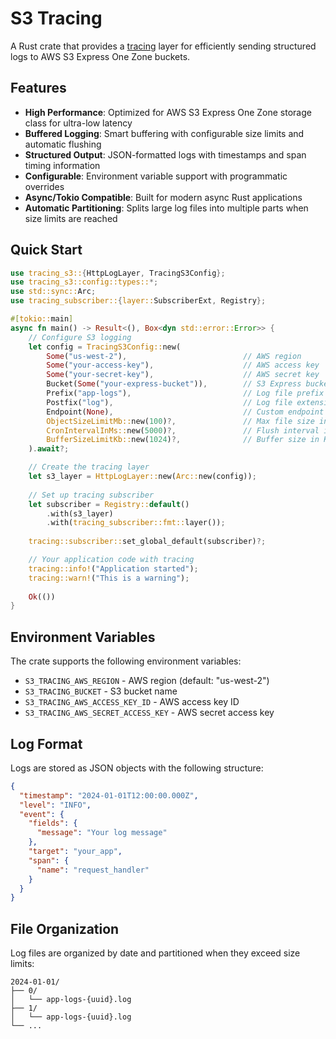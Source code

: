 # S3 Tracing

A Rust crate that provides a [tracing](https://github.com/tokio-rs/tracing) layer for efficiently sending structured logs to AWS S3 Express One Zone buckets.

## Features

- **High Performance**: Optimized for AWS S3 Express One Zone storage class for ultra-low latency
- **Buffered Logging**: Smart buffering with configurable size limits and automatic flushing
- **Structured Output**: JSON-formatted logs with timestamps and span timing information
- **Configurable**: Environment variable support with programmatic overrides
- **Async/Tokio Compatible**: Built for modern async Rust applications
- **Automatic Partitioning**: Splits large log files into multiple parts when size limits are reached

## Quick Start

```rust
use tracing_s3::{HttpLogLayer, TracingS3Config};
use tracing_s3::config::types::*;
use std::sync::Arc;
use tracing_subscriber::{layer::SubscriberExt, Registry};

#[tokio::main]
async fn main() -> Result<(), Box<dyn std::error::Error>> {
    // Configure S3 logging
    let config = TracingS3Config::new(
        Some("us-west-2"),                          // AWS region
        Some("your-access-key"),                    // AWS access key
        Some("your-secret-key"),                    // AWS secret key
        Bucket(Some("your-express-bucket")),        // S3 Express bucket name
        Prefix("app-logs"),                         // Log file prefix
        Postfix("log"),                             // Log file extension
        Endpoint(None),                             // Custom endpoint (optional)
        ObjectSizeLimitMb::new(100)?,               // Max file size in MB
        CronIntervalInMs::new(5000)?,               // Flush interval in ms
        BufferSizeLimitKb::new(1024)?,              // Buffer size in KB
    ).await?;

    // Create the tracing layer
    let s3_layer = HttpLogLayer::new(Arc::new(config));
    
    // Set up tracing subscriber
    let subscriber = Registry::default()
        .with(s3_layer)
        .with(tracing_subscriber::fmt::layer());
    
    tracing::subscriber::set_global_default(subscriber)?;

    // Your application code with tracing
    tracing::info!("Application started");
    tracing::warn!("This is a warning");
    
    Ok(())
}
```

## Environment Variables

The crate supports the following environment variables:

- `S3_TRACING_AWS_REGION` - AWS region (default: "us-west-2")
- `S3_TRACING_BUCKET` - S3 bucket name
- `S3_TRACING_AWS_ACCESS_KEY_ID` - AWS access key ID
- `S3_TRACING_AWS_SECRET_ACCESS_KEY` - AWS secret access key

## Log Format

Logs are stored as JSON objects with the following structure:

```json
{
  "timestamp": "2024-01-01T12:00:00.000Z",
  "level": "INFO",
  "event": {
    "fields": {
      "message": "Your log message"
    },
    "target": "your_app",
    "span": {
      "name": "request_handler"
    }
  }
}
```

## File Organization

Log files are organized by date and partitioned when they exceed size limits:

```
2024-01-01/
├── 0/
│   └── app-logs-{uuid}.log
├── 1/
│   └── app-logs-{uuid}.log
└── ...
```

